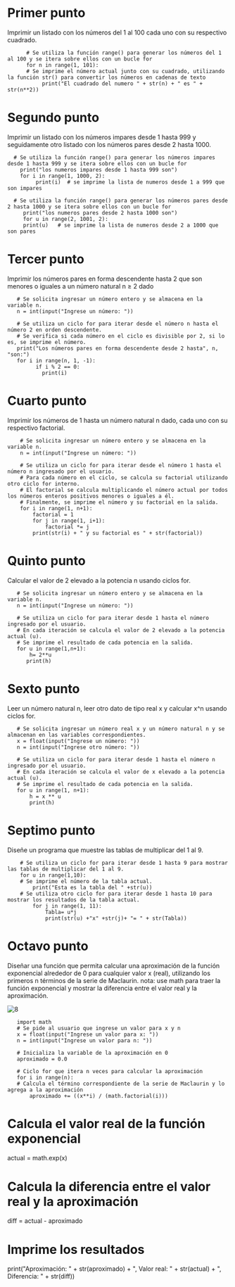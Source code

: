 # Primer punto 

Imprimir un listado con los números del 1 al 100 cada uno con su respectivo cuadrado.

          # Se utiliza la función range() para generar los números del 1 al 100 y se itera sobre ellos con un bucle for
          for n in range(1, 101):
          # Se imprime el número actual junto con su cuadrado, utilizando la función str() para convertir los números en cadenas de texto
               print("El cuadrado del numero " + str(n) + " es " + str(n**2))



# Segundo punto 

Imprimir un listado con los números impares desde 1 hasta 999 y seguidamente otro listado con los números pares desde 2 hasta 1000.


      # Se utiliza la función range() para generar los números impares desde 1 hasta 999 y se itera sobre ellos con un bucle for
        print("los numeros impares desde 1 hasta 999 son")
        for i in range(1, 1000, 2):
             print(i)  # se imprime la lista de numeros desde 1 a 999 que son impares

      # Se utiliza la función range() para generar los números pares desde 2 hasta 1000 y se itera sobre ellos con un bucle for
         print("los numeros pares desde 2 hasta 1000 son")
         for u in range(2, 1001, 2):
         print(u)   # se imprime la lista de numeros desde 2 a 1000 que son pares



# Tercer punto 

Imprimir los números pares en forma descendente hasta 2 que son menores o iguales a un número natural n ≥ 2 dado

       # Se solicita ingresar un número entero y se almacena en la variable n.
       n = int(input("Ingrese un número: "))

       # Se utiliza un ciclo for para iterar desde el número n hasta el número 2 en orden descendente.
       # Se verifica si cada número en el ciclo es divisible por 2, si lo es, se imprime el número.
       print("Los números pares en forma descendente desde 2 hasta", n, "son:")
       for i in range(n, 1, -1):
             if i % 2 == 0:
               print(i)
               
               
               
# Cuarto punto 

Imprimir los números de 1 hasta un número natural n dado, cada uno con su respectivo factorial.

        # Se solicita ingresar un número entero y se almacena en la variable n.
        n = int(input("Ingrese un número: "))

        # Se utiliza un ciclo for para iterar desde el número 1 hasta el número n ingresado por el usuario.
        # Para cada número en el ciclo, se calcula su factorial utilizando otro ciclo for interno.
        # El factorial se calcula multiplicando el número actual por todos los números enteros positivos menores o iguales a él.
        # Finalmente, se imprime el número y su factorial en la salida.
        for i in range(1, n+1):
            factorial = 1
            for j in range(1, i+1):
                factorial *= j
            print(str(i) + " y su factorial es " + str(factorial))

# Quinto punto

Calcular el valor de 2 elevado a la potencia n usando ciclos for.

       # Se solicita ingresar un número entero y se almacena en la variable n.
       n = int(input("Ingrese un número: "))

       # Se utiliza un ciclo for para iterar desde 1 hasta el número ingresado por el usuario.
       # En cada iteración se calcula el valor de 2 elevado a la potencia actual (u).
       # Se imprime el resultado de cada potencia en la salida.
       for u in range(1,n+1): 
           h= 2**u
          print(h)
          
          

# Sexto punto 

Leer un número natural n, leer otro dato de tipo real x y calcular x^n usando ciclos for.

       # Se solicita ingresar un número real x y un número natural n y se almacenan en las variables correspondientes.
       x = float(input("Ingrese un número: "))
       n = int(input("Ingrese otro número: "))

       # Se utiliza un ciclo for para iterar desde 1 hasta el número n ingresado por el usuario.
       # En cada iteración se calcula el valor de x elevado a la potencia actual (u).
       # Se imprime el resultado de cada potencia en la salida.
       for u in range(1, n+1):
           h = x ** u
           print(h)


# Septimo punto

Diseñe un programa que muestre las tablas de multiplicar del 1 al 9.

        # Se utiliza un ciclo for para iterar desde 1 hasta 9 para mostrar las tablas de multiplicar del 1 al 9.
        for u in range(1,10):
        # Se imprime el número de la tabla actual.
            print("Esta es la tabla del " +str(u))
        # Se utiliza otro ciclo for para iterar desde 1 hasta 10 para mostrar los resultados de la tabla actual.
            for j in range(1, 11):
                Tabla= u*j
                print(str(u) +"x" +str(j)+ "= " + str(Tabla))
                
                
# Octavo punto

Diseñar una función que permita calcular una aproximación de la función exponencial alrededor de 0 para cualquier valor x (real), utilizando los primeros n términos de la serie de Maclaurin. nota: use math para traer la función exponencial y mostrar la diferencia entre el valor real y la aproximación.

![8](https://user-images.githubusercontent.com/124607325/233765041-36ef1ecf-4fe2-4711-9e76-54febb690ead.png)

       import math
       # Se pide al usuario que ingrese un valor para x y n
       x = float(input("Ingrese un valor para x: "))
       n = int(input("Ingrese un valor para n: "))

       # Inicializa la variable de la aproximación en 0
       aproximado = 0.0

       # Ciclo for que itera n veces para calcular la aproximación
       for i in range(n):
       # Calcula el término correspondiente de la serie de Maclaurin y lo agrega a la aproximación
           aproximado += ((x**i) / (math.factorial(i)))

# Calcula el valor real de la función exponencial
actual = math.exp(x)

# Calcula la diferencia entre el valor real y la aproximación
diff = actual - aproximado

# Imprime los resultados
print("Aproximación: " + str(aproximado) + ", Valor real: " + str(actual) + ", Diferencia: " + str(diff))




